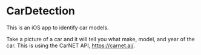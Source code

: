 # CarDetection
This is an iOS app to identify car models.

Take a picture of a car and it will tell you what make, model, and year of the car. This is using the CarNET API, https://carnet.ai/.

